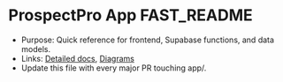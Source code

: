 # ProspectPro App FAST_README

- Purpose: Quick reference for frontend, Supabase functions, and data models.
- Links: [Detailed docs](./), [Diagrams](../diagrams/app/)
- Update this file with every major PR touching app/.
